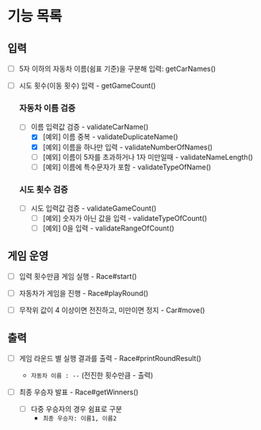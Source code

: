 # 기능 목록

## 입력

- [ ] 5자 이하의 자동차 이름(쉼표 기준)을 구분해 입력:  getCarNames()

- [ ] 시도 횟수(이동 횟수) 입력 - getGameCount()

  ### 자동차 이름 검증
    - [ ] 이름 입력값 검증 - validateCarName()
      - [x] [예외] 이름 중복 - validateDuplicateName()
      - [x] [예외] 이름을 하나만 입력 - validateNumberOfNames()
      - [ ] [예외] 이름이 5자를 초과하거나 1자 미만일때 - validateNameLength()
      - [ ] [예외] 이름에 특수문자가 포함 - validateTypeOfName()

  ### 시도 횟수 검증
    - [ ] 시도 입력값 검증 - validateGameCount()
      - [ ] [예외] 숫자가 아닌 값을 입력 - validateTypeOfCount()
      - [ ] [예외] 0을 입력 - validateRangeOfCount()

## 게임 운영

- [ ] 입력 횟수만큼 게임 실행 - Race#start()
- [ ] 자동차가 게임을 진행 - Race#playRound()
- [ ] 무작위 값이 4 이상이면 전진하고, 미만이면 정지 - Car#move()


## 출력

  - [ ] 게임 라운드 별 실행 결과를 출력 - Race#printRoundResult()
    - `자동차 이름 : --` (전진한 횟수만큼 - 출력)

- [ ] 최종 우승자 발표 - Race#getWinners()
  - [ ] 다중 우승자의 경우 쉼표로 구분
    - `최종 우승자: 이름1, 이름2`
